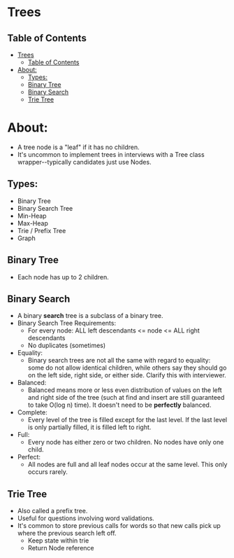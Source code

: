 # Trees

## Table of Contents

- [Trees](#trees)
  - [Table of Contents](#table-of-contents)
- [About:](#about)
  - [Types:](#types)
  - [Binary Tree](#binary-tree)
  - [Binary Search](#binary-search)
  - [Trie Tree](#trie-tree)

# About:

- A tree node is a "leaf" if it has no children.
- It's uncommon to implement trees in interviews with a Tree class
  wrapper--typically candidates just use Nodes.

## Types:

- Binary Tree
- Binary Search Tree
- Min-Heap
- Max-Heap
- Trie / Prefix Tree
- Graph

## Binary Tree

- Each node has up to 2 children.

## Binary Search

- A binary **search** tree is a subclass of a binary tree.
- Binary Search Tree Requirements:
  - For every node: ALL left descendants <= node <= ALL right descendants
  - No duplicates (sometimes)
- Equality:
  - Binary search trees are not all the same with regard to equality: some do
    not allow identical children, while others say they should go on the left
    side, right side, or either side. Clarify this with interviewer.
- Balanced:
  - Balanced means more or less even distribution of values on the left and
    right side of the tree (such at find and insert are still guaranteed to take
    O(log n) time). It doesn't need to be **perfectly** balanced.
- Complete:
  - Every level of the tree is filled except for the last level. If the last
    level is only partially filled, it is filled left to right.
- Full:
  - Every node has either zero or two children. No nodes have only one child.
- Perfect:
  - All nodes are full and all leaf nodes occur at the same level. This only
    occurs rarely.

## Trie Tree

- Also called a prefix tree.
- Useful for questions involving word validations.
- It's common to store previous calls for words so that new calls pick up where the previous search left off. 
  - Keep state within trie
  - Return Node reference